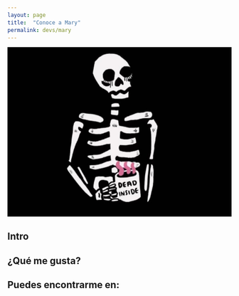 ```yaml
---
layout: page
title:  "Conoce a Mary"
permalink: devs/mary
---
```

<img src="/assets/pfpMHMIS.jpg" alt="pfpMary" draggable="false">



## Intro


## ¿Qué me gusta?

## Puedes encontrarme en: 